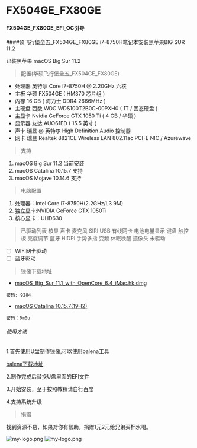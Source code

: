 # FX504GE_FX80GE
#### FX504GE_FX80GE_EFI_OC引导
####硕飞行堡垒五_FX504GE_FX80GE i7-8750H笔记本安装黑苹果BIG SUR 11.2

已装黑苹果:macOS Big Sur 11.2

>配置(华硕飞行堡垒五_FX504GE_FX80GE)
- 处理器 英特尔 Core i7-8750H @ 2.20GHz 六核
- 主板 华硕 FX504GE ( HM370 芯片组 )
- 内存 16 GB ( 海力士 DDR4 2666MHz )
- 主硬盘 西数 WDC WDS100T2B0C-00PXH0 ( 1T / 固态硬盘 )
- 主显卡 Nvidia GeForce GTX 1050 Ti ( 4 GB / 华硕 )
- 显示器 友达 AUO61ED ( 15.5 英寸 )
- 声卡 瑞昱 @ 英特尔 High Definition Audio 控制器
- 网卡 瑞昱 Realtek 8821CE Wireless LAN 802.11ac PCI-E NIC / Azurewave

> 支持 

1. macOS Big Sur 11.2 当前安装
2. macOS Catalina 10.15.7 支持
3. macOS Mojave 10.14.6 支持
> 电脑配置

1. 处理器：Intel Core i7-8750H(2.2GHz/L3 9M)
2. 独立显卡:NVIDIA GeForce GTX 1050Ti 
3. 核心显卡：UHD630

> 已驱动列表
  核显
  声卡
  麦克风
  SIRI
  USB
  有线网卡
  电池电量显示
  键盘
  触控板
  亮度调节
  蓝牙
  HIDPI
  手势多指
  变频
  休眠唤醒
  摄像头
> 未驱动
- [ ] WIFI网卡驱动
- [ ] 蓝牙驱动

> 镜像下载地址
- [macOS_Big_Sur_11.1_with_OpenCore_6.4_iMac.hk.dmg](https://pan.baidu.com/s/1DFUWJPLS3vgLw7WjDkae6A)
```
密码: 9284
```
- [macOS Catalina 10.15.7(19H2)](https://pan.baidu.com/s/1Utog3XCYFfPKpyh117J13Q)

```
密码：0m0u
```
###### 使用方法
1.首先使用U盘制作镜像,可以使用balena工具

[balena下载地址](https://www.balena.io/etcher/)

2.制作完成后替换U盘里面的EFI文件

3.开始安装，至于按照教程请自行百度

4.支持系统升级
>捐赠
> 
找到资源不易，如果对你有帮助，捐赠1元2元给兄弟买杯水喝。

![my-logo.png](https://web-1251987244.cos.ap-chengdu.myqcloud.com/pay/21614440937_.pic.jpg?imageMogr2/auto-orient/strip%7CimageView2/2/w/300 "my-logo")
![my-logo.png](https://web-1251987244.cos.ap-chengdu.myqcloud.com/pay/31614440937_.pic.jpg?imageMogr2/auto-orient/strip%7CimageView2/2/w/256 "my-logo")
